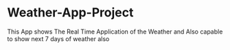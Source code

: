# Weather-App-Project
This App shows The Real Time Application of the Weather and Also capable to show next 7 days of weather also
